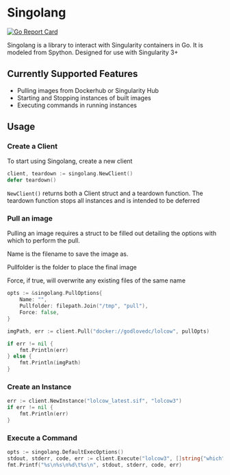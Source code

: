 # Singolang

[![Go Report Card](https://goreportcard.com/badge/github.com/stewartad/singolang)](https://goreportcard.com/report/github.com/stewartad/singolang)

Singolang is a library to interact with Singularity containers in Go. It is modeled from Spython. Designed for use with Singularity 3+

## Currently Supported Features

* Pulling images from Dockerhub or Singularity Hub
* Starting and Stopping instances of built images
* Executing commands in running instances

## Usage

### Create a Client

To start using Singolang, create a new client

```go
client, teardown := singolang.NewClient()
defer teardown()
```

`NewClient()` returns both a Client struct and a teardown function. The teardown function stops all instances and is intended to be deferred

### Pull an image

Pulling an image requires a struct to be filled out detailing the options with which to perform the pull.

Name is the filename to save the image as.

Pullfolder is the folder to place the final image

Force, if true, will overwrite any existing files of the same name

```go
opts := &singolang.PullOptions{
    Name: "",
    Pullfolder: filepath.Join("/tmp", "pull"),
    Force: false,
}

imgPath, err := client.Pull("docker://godlovedc/lolcow", pullOpts)

if err != nil {
    fmt.Println(err)
} else {
    fmt.Println(imgPath)
}
```

### Create an Instance

```go
err := client.NewInstance("lolcow_latest.sif", "lolcow3")
if err != nil {
    fmt.Println(err)
}
```

### Execute a Command

```go
opts := singolang.DefaultExecOptions()
stdout, stderr, code, err := client.Execute("lolcow3", []string{"which", "fortune"}, opts)
fmt.Printf("%s\n%s\n%d\t%s\n", stdout, stderr, code, err)
```
